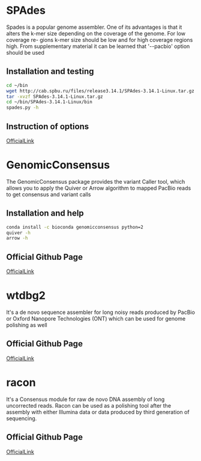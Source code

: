 # SPAdes
Spades is a popular genome assembler. One of its advantages is that it alters 
the k-mer size depending on the coverage of the genome. For low coverage re-
gions  k-mer size should be low and for high coverage regions high. From supplementary material it can be learned that '--pacbio' option should be used

## Installation and testing

```bash
cd ~/bin
wget http://cab.spbu.ru/files/release3.14.1/SPAdes-3.14.1-Linux.tar.gz
tar -xvzf SPAdes-3.14.1-Linux.tar.gz 
cd ~/bin/SPAdes-3.14.1-Linux/bin
spades.py -h
```

## Instruction of options
[OfficialLink](http://cab.spbu.ru/files/release3.14.1/manual.html)
  
# GenomicConsensus

The GenomicConsensus package provides the variant Caller tool, which allows you to apply the Quiver or Arrow algorithm to mapped PacBio reads to
get consensus and variant calls

## Installation and help

```bash
conda install -c bioconda genomicconsensus python=2
quiver -h
arrow -h
```

## Official Github Page
[OfficialLink](https://github.com/PacificBiosciences/GenomicConsensus)

# wtdbg2 
It's a de novo sequence assembler for long noisy reads produced by PacBio or Oxford Nanopore Technologies (ONT) which can be used for genome polishing as well

## Official Github Page
[OfficialLink](https://github.com/ruanjue/wtdbg2)

# racon
It's a Consensus module for raw de novo DNA assembly of long uncorrected reads. Racon can be used as a polishing tool after the assembly with either Illumina data or data produced by third generation of sequencing.

## Official Github Page
[OfficialLink](https://github.com/isovic/racon)

